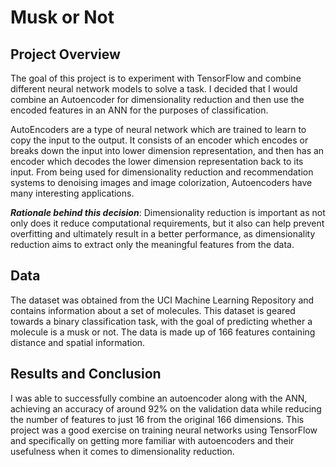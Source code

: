 # Musk or Not

## Project Overview
The goal of this project is to experiment with TensorFlow and combine different neural network models to solve a task. I decided that I would combine an Autoencoder for dimensionality reduction and then use the encoded features in an ANN for the purposes of classification.

AutoEncoders are a type of neural network which are trained to learn to copy the input to the output. It consists of an encoder which encodes or breaks down the input into lower dimension representation, and then has an encoder which decodes the lower dimension representation back to its input. From being used for dimensionality reduction and recommendation systems to denoising images and image colorization, Autoencoders have many interesting applications. 

***Rationale behind this decision***:
Dimensionality reduction is important as not only does it reduce computational requirements, but it also can help prevent overfitting and ultimately result in a better performance, as dimensionality reduction aims to extract only the meaningful features from the data.

## Data
The dataset was obtained from the UCI Machine Learning Repository and contains information about a set of molecules. This dataset is geared towards a binary classification task, with the goal of predicting whether a molecule is a musk or not. The data is made up of 166 features containing distance and spatial information.

## Results and Conclusion
I was able to successfully combine an autoencoder along with the ANN, achieving an accuracy of around 92% on the validation data while reducing the number of features to just 16 from the original 166 dimensions.
This project was a good exercise on training neural networks using TensorFlow and specifically on getting more familiar with autoencoders and their usefulness when it comes to dimensionality reduction.
